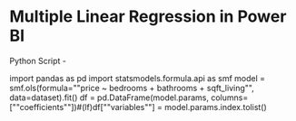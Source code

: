 
# Multiple Linear Regression in Power BI

Python Script -

import pandas as pd
import statsmodels.formula.api as smf
model = smf.ols(formula=""price ~ bedrooms + bathrooms + sqft_living"", data=dataset).fit()
df = pd.DataFrame(model.params, columns=[""coefficients""])#(lf)df[""variables""] = model.params.index.tolist()
